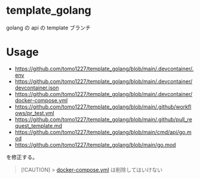 # template_golang

golang の api の template ブランチ

# Usage

- https://github.com/tomo1227/template_golang/blob/main/.devcontainer/.env
- https://github.com/tomo1227/template_golang/blob/main/.devcontainer/devcontainer.json
- https://github.com/tomo1227/template_golang/blob/main/.devcontainer/docker-compose.yml
- https://github.com/tomo1227/template_golang/blob/main/.github/workflows/pr_test.yml
- https://github.com/tomo1227/template_golang/blob/main/.github/pull_request_template.md
- https://github.com/tomo1227/template_golang/blob/main/cmd/api/go.mod
- https://github.com/tomo1227/template_golang/blob/main/go.mod

を修正する。

> [!CAUTION] > [docker-compose.yml](https://github.com/tomo1227/template_golang/blob/main/docker-compose.yml) は削除してはいけない
